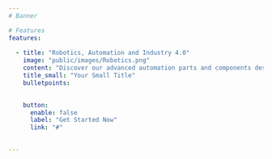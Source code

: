 ```yaml
---
# Banner

# Features
features:
    
  - title: "Robotics, Automation and Industry 4.0"
    image: "public/images/Robotics.png"
    content: "Discover our advanced automation parts and components designed to enhance productivity and efficiency in various automated systems. Our innovative solutions cater to a wide range of industries, providing seamless integration and optimized performance."
    title_small: "Your Small Title"
    bulletpoints:
      

    button:
      enable: false
      label: "Get Started Now"
      link: "#"

  
---
```

